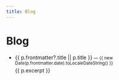 ```yaml
---
title: Blog
---
```


<script setup>
import { data as posts } from '@theme/posts.data'
</script>

# Blog

<ul>
  <li v-for="p in posts" :key="p.url" style="margin: 0.5rem 0;">
    <a :href="p.url">{{ p.frontmatter?.title || p.title }}</a>
    <small v-if="p.frontmatter?.date"> — {{ new Date(p.frontmatter.date).toLocaleDateString() }}</small>
    <p v-if="p.excerpt" style="margin: 0.25rem 0 0 0;">{{ p.excerpt }}</p>
  </li>
</ul>
